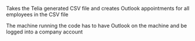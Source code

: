 Takes the Telia generated CSV file and creates Outlook appointments for all employees in the CSV file 

The machine running the code has to have Outlook on the machine and be logged into a company account
